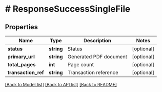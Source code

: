 # # ResponseSuccessSingleFile

## Properties

Name | Type | Description | Notes
------------ | ------------- | ------------- | -------------
**status** | **string** | Status | [optional]
**primary_url** | **string** | Generated PDF document | [optional]
**total_pages** | **int** | Page count | [optional]
**transaction_ref** | **string** | Transaction reference | [optional]

[[Back to Model list]](../../README.md#models) [[Back to API list]](../../README.md#endpoints) [[Back to README]](../../README.md)
